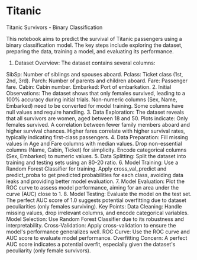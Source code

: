 # Titanic

Titanic Survivors - Binary Classification

This notebook aims to predict the survival of Titanic passengers using a binary classification model. The key steps include exploring the dataset, preparing the data, training a model, and evaluating its performance.

1. Dataset Overview:
The dataset contains several columns:

SibSp: Number of siblings and spouses aboard.
Pclass: Ticket class (1st, 2nd, 3rd).
Parch: Number of parents and children aboard.
Fare: Passenger fare.
Cabin: Cabin number.
Embarked: Port of embarkation.
2. Initial Observations:
The dataset shows that only females survived, leading to a 100% accuracy during initial trials.
Non-numeric columns (Sex, Name, Embarked) need to be converted for model training.
Some columns have null values and require handling.
3. Data Exploration:
The dataset reveals that all survivors are women, aged between 18 and 50.
Plots indicate:
Only females survived.
A correlation between fewer family members aboard and higher survival chances.
Higher fares correlate with higher survival rates, typically indicating first-class passengers.
4. Data Preparation:
Fill missing values in Age and Fare columns with median values.
Drop non-essential columns (Name, Cabin, Ticket) for simplicity.
Encode categorical columns (Sex, Embarked) to numeric values.
5. Data Splitting:
Split the dataset into training and testing sets using an 80-20 ratio.
6. Model Training:
Use a Random Forest Classifier for training.
Apply cross_val_predict and predict_proba to get predicted probabilities for each class, avoiding data leaks and providing better model evaluation.
7. Model Evaluation:
Plot the ROC curve to assess model performance, aiming for an area under the curve (AUC) close to 1.
8. Model Testing:
Evaluate the model on the test set.
The perfect AUC score of 1.0 suggests potential overfitting due to dataset peculiarities (only females surviving).
Key Points:
Data Cleaning: Handle missing values, drop irrelevant columns, and encode categorical variables.
Model Selection: Use Random Forest Classifier due to its robustness and interpretability.
Cross-Validation: Apply cross-validation to ensure the model's performance generalizes well.
ROC Curve: Use the ROC curve and AUC score to evaluate model performance.
Overfitting Concern: A perfect AUC score indicates a potential overfit, especially given the dataset's peculiarity (only female survivors).
